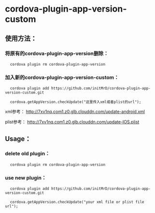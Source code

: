 # cordova-plugin-app-version-custom

## 使用方法：

### 将原有的cordova-plugin-app-version删除：

<pre>
  <code>cordova plugin rm cordova-plugin-app-version</code>
</pre>


### 加入新的cordova-plugin-app-version-custom：

<pre>
  <code>cordova plugin add https://github.com/initMrD/cordova-plugin-app-version-custom.git</code>
</pre>

<pre>
  <code>cordova.getAppVersion.checkUpdate("这里传入xml或者plist的url");</code>
</pre>

xml参考：
http://7xv1nq.com1.z0.glb.clouddn.com/update-android.xml

plist参考：
http://7xv1nq.com1.z0.glb.clouddn.com/update-IOS.plist



## Usage：

### delete old plugin：
<pre>
  <code>cordova plugin rm cordova-plugin-app-version</code>
</pre>

### use new plugin：

<pre>
  <code>cordova plugin add https://github.com/initMrD/cordova-plugin-app-version-custom.git</code>
</pre>

<pre>
  <code>cordova.getAppVersion.checkUpdate("your xml file or plist file url");</code>
</pre>
